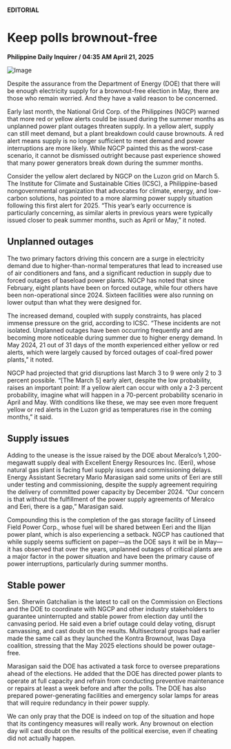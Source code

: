 **EDITORIAL**

# Keep polls brownout-free

****Philippine Daily Inquirer / 04:35 AM April 21, 2025****

![Image](https://raw.githubusercontent.com/github-jl14/scrapy_api/refs/heads/main/images/editorial04212025.png)

Despite the assurance from the Department of Energy (DOE) that there will be enough electricity supply for a brownout-free election in May, there are those who remain worried. And they have a valid reason to be concerned.

Early last month, the National Grid Corp. of the Philippines (NGCP) warned that more red or yellow alerts could be issued during the summer months as unplanned power plant outages threaten supply. In a yellow alert, supply can still meet demand, but a plant breakdown could cause brownouts. A red alert means supply is no longer sufficient to meet demand and power interruptions are more likely. While NGCP painted this as the worst-case scenario, it cannot be dismissed outright because past experience showed that many power generators break down during the summer months.

Consider the yellow alert declared by NGCP on the Luzon grid on March 5. The Institute for Climate and Sustainable Cities (ICSC), a Philippine-based nongovernmental organization that advocates for climate, energy, and low-carbon solutions, has pointed to a more alarming power supply situation following this first alert for 2025. “This year’s early occurrence is particularly concerning, as similar alerts in previous years were typically issued closer to peak summer months, such as April or May,” it noted.

## Unplanned outages

The two primary factors driving this concern are a surge in electricity demand due to higher-than-normal temperatures that lead to increased use of air conditioners and fans, and a significant reduction in supply due to forced outages of baseload power plants. NGCP has noted that since February, eight plants have been on forced outage, while four others have been non-operational since 2024. Sixteen facilities were also running on lower output than what they were designed for.

The increased demand, coupled with supply constraints, has placed immense pressure on the grid, according to ICSC. “These incidents are not isolated. Unplanned outages have been occurring frequently and are becoming more noticeable during summer due to higher energy demand. In May 2024, 21 out of 31 days of the month experienced either yellow or red alerts, which were largely caused by forced outages of coal-fired power plants,” it noted.

NGCP had projected that grid disruptions last March 3 to 9 were only 2 to 3 percent possible. “[The March 5] early alert, despite the low probability, raises an important point: If a yellow alert can occur with only a 2-3 percent probability, imagine what will happen in a 70-percent probability scenario in April and May. With conditions like these, we may see even more frequent yellow or red alerts in the Luzon grid as temperatures rise in the coming months,” it said.

## Supply issues

Adding to the unease is the issue raised by the DOE about Meralco’s 1,200-megawatt supply deal with Excellent Energy Resources Inc. (Eeri), whose natural gas plant is facing fuel supply issues and commissioning delays. Energy Assistant Secretary Mario Marasigan said some units of Eeri are still under testing and commissioning, despite the supply agreement requiring the delivery of committed power capacity by December 2024. “Our concern is that without the fulfillment of the power supply agreements of Meralco and Eeri, there is a gap,” Marasigan said.

Compounding this is the completion of the gas storage facility of Linseed Field Power Corp., whose fuel will be shared between Eeri and the Ilijan power plant, which is also experiencing a setback. NGCP has cautioned that while supply seems sufficient on paper—as the DOE says it will be in May—it has observed that over the years, unplanned outages of critical plants are a major factor in the power situation and have been the primary cause of power interruptions, particularly during summer months.

## Stable power

Sen. Sherwin Gatchalian is the latest to call on the Commission on Elections and the DOE to coordinate with NGCP and other industry stakeholders to guarantee uninterrupted and stable power from election day until the canvasing period. He said even a brief outage could delay voting, disrupt canvassing, and cast doubt on the results. Multisectoral groups had earlier made the same call as they launched the Kontra Brownout, Iwas Daya coalition, stressing that the May 2025 elections should be power outage-free.

Marasigan said the DOE has activated a task force to oversee preparations ahead of the elections. He added that the DOE has directed power plants to operate at full capacity and refrain from conducting preventive maintenance or repairs at least a week before and after the polls. The DOE has also prepared power-generating facilities and emergency solar lamps for areas that will require redundancy in their power supply.

We can only pray that the DOE is indeed on top of the situation and hope that its contingency measures will really work. Any brownout on election day will cast doubt on the results of the political exercise, even if cheating did not actually happen.